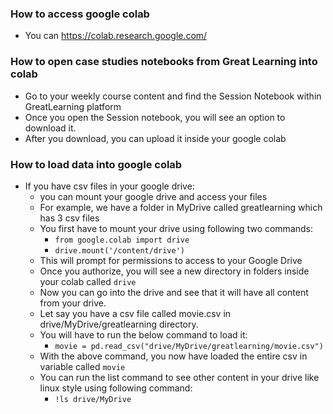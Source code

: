 ### How to access google colab
- You can https://colab.research.google.com/

### How to open case studies notebooks from Great Learning into colab
- Go to your weekly course content and find the Session Notebook within GreatLearning platform
- Once you open the Session notebook, you will see an option to download it.
- After you download, you can upload it inside your google colab

### How to load data into google colab
- If you have csv files in your google drive:
  - you can mount your google drive and access your files
  - For example, we have a folder in MyDrive called greatlearning which has 3 csv files
  - You first have to mount your drive using following two commands:
    - ```from google.colab import drive```
    - ```drive.mount('/content/drive')```
  - This will prompt for permissions to access to your Google Drive
  - Once you authorize, you will see a new directory in folders inside your colab called ```drive```
  - Now you can go into the drive and see that it will have all content from your drive.
  - Let say you have a csv file called movie.csv in drive/MyDrive/greatlearning directory.
  - You will have to run the below command to load it:
    - ```movie = pd.read_csv("drive/MyDrive/greatlearning/movie.csv")```
  - With the above command, you now have loaded the entire csv in variable called ```movie```
  - You can run the list command to see other content in your drive like linux style using following command:
    - ```!ls drive/MyDrive```


